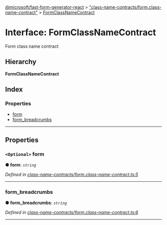 [@microsoft/fast-form-generator-react](../README.md) > ["class-name-contracts/form.class-name-contract"](../modules/_class_name_contracts_form_class_name_contract_.md) > [FormClassNameContract](../interfaces/_class_name_contracts_form_class_name_contract_.formclassnamecontract.md)

# Interface: FormClassNameContract

Form class name contract

## Hierarchy

**FormClassNameContract**

## Index

### Properties

* [form](_class_name_contracts_form_class_name_contract_.formclassnamecontract.md#form)
* [form_breadcrumbs](_class_name_contracts_form_class_name_contract_.formclassnamecontract.md#form_breadcrumbs)

---

## Properties

<a id="form"></a>

### `<Optional>` form

**● form**: *`string`*

*Defined in [class-name-contracts/form.class-name-contract.ts:5](https://github.com/Microsoft/fast-dna/blob/164dd3ca/packages/fast-form-generator-react/src/class-name-contracts/form.class-name-contract.ts#L5)*

___
<a id="form_breadcrumbs"></a>

###  form_breadcrumbs

**● form_breadcrumbs**: *`string`*

*Defined in [class-name-contracts/form.class-name-contract.ts:6](https://github.com/Microsoft/fast-dna/blob/164dd3ca/packages/fast-form-generator-react/src/class-name-contracts/form.class-name-contract.ts#L6)*

___

